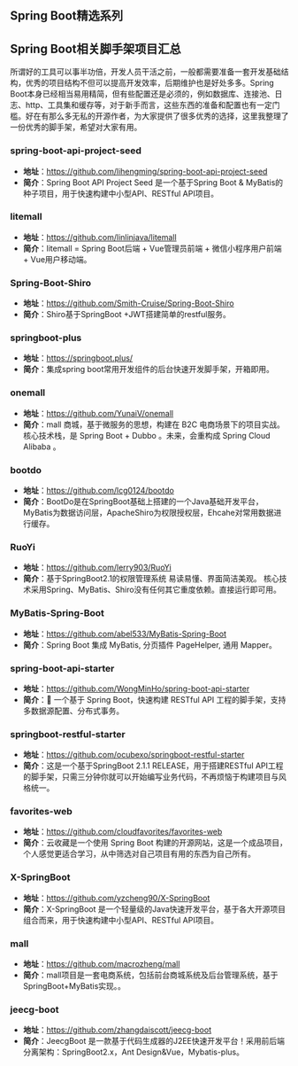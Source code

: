 ## Spring Boot精选系列

## Spring Boot相关脚手架项目汇总
所谓好的工具可以事半功倍，开发人员干活之前，一般都需要准备一套开发基础结构，优秀的项目结构不但可以提高开发效率，后期维护也是好处多多。Spring Boot本身已经相当易用精简，但有些配置还是必须的，例如数据库、连接池、日志、http、工具集和缓存等，对于新手而言，这些东西的准备和配置也有一定门槛。好在有那么多无私的开源作者，为大家提供了很多优秀的选择，这里我整理了一份优秀的脚手架，希望对大家有用。

 ### spring-boot-api-project-seed  
  - **地址**：https://github.com/lihengming/spring-boot-api-project-seed  
  - **简介**：Spring Boot API Project Seed 是一个基于Spring Boot & MyBatis的种子项目，用于快速构建中小型API、RESTful API项目。
 
 ### litemall 
  - **地址**：https://github.com/linlinjava/litemall  
  - **简介**：litemall = Spring Boot后端 + Vue管理员前端 + 微信小程序用户前端 + Vue用户移动端。
  
 ### Spring-Boot-Shiro
  - **地址**：https://github.com/Smith-Cruise/Spring-Boot-Shiro  
  - **简介**：Shiro基于SpringBoot +JWT搭建简单的restful服务。
  
 ### springboot-plus  
  - **地址**：https://springboot.plus/  
  - **简介**：集成spring boot常用开发组件的后台快速开发脚手架，开箱即用。
 
 ### onemall
  - **地址**：https://github.com/YunaiV/onemall  
  - **简介**：mall 商城，基于微服务的思想，构建在 B2C 电商场景下的项目实战。核心技术栈，是 Spring Boot + Dubbo 。未来，会重构成 Spring Cloud Alibaba 。
  
 ### bootdo 
  - **地址**：https://github.com/lcg0124/bootdo  
  - **简介**：BootDo是在SpringBoot基础上搭建的一个Java基础开发平台，MyBatis为数据访问层，ApacheShiro为权限授权层，Ehcahe对常用数据进行缓存。
  
 ### RuoYi 
  - **地址**：https://github.com/lerry903/RuoYi   
  - **简介**：基于SpringBoot2.1的权限管理系统 易读易懂、界面简洁美观。 核心技术采用Spring、MyBatis、Shiro没有任何其它重度依赖。直接运行即可用。
  
 ###  MyBatis-Spring-Boot
  - **地址**：https://github.com/abel533/MyBatis-Spring-Boot  
  - **简介**：Spring Boot 集成 MyBatis, 分页插件 PageHelper, 通用 Mapper。
  
 ###  spring-boot-api-starter
  - **地址**：https://github.com/WongMinHo/spring-boot-api-starter  
  - **简介**：🚀 一个基于 Spring Boot，快速构建 RESTful API 工程的脚手架，支持多数据源配置、分布式事务。
  
 ###  springboot-restful-starter
  - **地址**：https://github.com/ocubexo/springboot-restful-starter  
  - **简介**：这是一个基于SpringBoot 2.1.1 RELEASE，用于搭建RESTful API工程的脚手架，只需三分钟你就可以开始编写业务代码，不再烦恼于构建项目与风格统一。
  
 ###  favorites-web
  - **地址**：https://github.com/cloudfavorites/favorites-web 
  - **简介**：云收藏是一个使用 Spring Boot 构建的开源网站，这是一个成品项目，个人感觉更适合学习，从中筛选对自己项目有用的东西为自己所有。
  
 ###  X-SpringBoot
  - **地址**：https://github.com/yzcheng90/X-SpringBoot 
  - **简介**：X-SpringBoot 是一个轻量级的Java快速开发平台，基于各大开源项目组合而来，用于快速构建中小型API、RESTful API项目。
  
 ###  mall
  - **地址**：https://github.com/macrozheng/mall 
  - **简介**：mall项目是一套电商系统，包括前台商城系统及后台管理系统，基于SpringBoot+MyBatis实现。。
  
 ###  jeecg-boot
  - **地址**：https://github.com/zhangdaiscott/jeecg-boot 
  - **简介**：JeecgBoot 是一款基于代码生成器的J2EE快速开发平台！采用前后端分离架构：SpringBoot2.x，Ant Design&Vue，Mybatis-plus。
  
  
  
    
   
 
